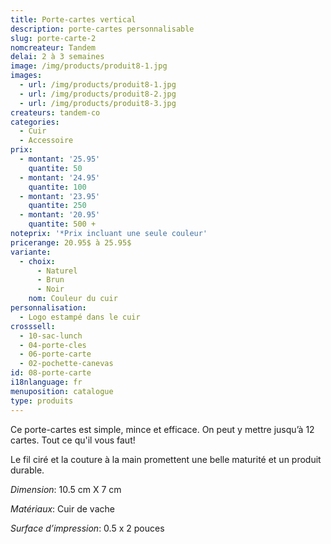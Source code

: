 ```yaml
---
title: Porte-cartes vertical
description: porte-cartes personnalisable
slug: porte-carte-2
nomcreateur: Tandem
delai: 2 à 3 semaines
image: /img/products/produit8-1.jpg
images:
  - url: /img/products/produit8-1.jpg
  - url: /img/products/produit8-2.jpg
  - url: /img/products/produit8-3.jpg
createurs: tandem-co
categories:
  - Cuir
  - Accessoire
prix:
  - montant: '25.95'
    quantite: 50
  - montant: '24.95'
    quantite: 100
  - montant: '23.95'
    quantite: 250
  - montant: '20.95'
    quantite: 500 +
noteprix: '*Prix incluant une seule couleur'
pricerange: 20.95$ à 25.95$
variante:
  - choix:
      - Naturel
      - Brun
      - Noir
    nom: Couleur du cuir
personnalisation:
  - Logo estampé dans le cuir
crosssell:
  - 10-sac-lunch
  - 04-porte-cles
  - 06-porte-carte
  - 02-pochette-canevas
id: 08-porte-carte
i18nlanguage: fr
menuposition: catalogue
type: produits
---
```

Ce porte-cartes est simple, mince et efficace. On peut y mettre jusqu’à 12 cartes. Tout ce qu'il vous faut!

Le fil ciré et la couture à la main promettent une belle maturité et un produit durable.

_Dimension_: 10.5 cm X 7 cm

_Matériaux_: Cuir de vache

_Surface d’impression_: 0.5 x 2 pouces

